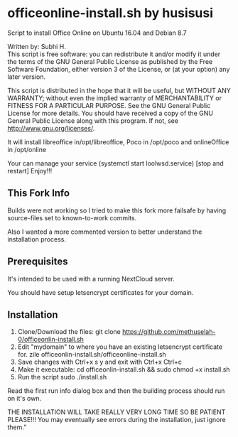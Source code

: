 # officeonline-install.sh by husisusi

Script to install Office Online on Ubuntu 16.04 and Debian 8.7 

Written by: Subhi H.<br>
This script is free software: you can redistribute it and/or modify it under the terms of the GNU General Public License as published by the Free Software Foundation, either version 3 of the License, or (at your option) any later version.

This script is distributed in the hope that it will be useful, but WITHOUT ANY WARRANTY; without even the implied warranty of MERCHANTABILITY or FITNESS FOR A PARTICULAR PURPOSE. See the GNU General Public License for more details.
You should have received a copy of the GNU General Public License along with this program. If not, see http://www.gnu.org/licenses/.

It will install libreoffice in/opt/libreoffice, Poco in /opt/poco and onlineOffice in /opt/online

Your can manage your service (systemctl start loolwsd.service) [stop and restart]
Enjoy!!!

## This Fork Info
Builds were not working so I tried to make this fork more failsafe by having source-files set to known-to-work commits.

Also I wanted a more commented version to better understand the installation process.

## Prerequisites
It's intended to be used with a running NextCloud server.

You should have setup letsencrypt certificates for your domain.

## Installation
1. Clone/Download the files:
git clone https://github.com/methuselah-0/officeonlin-install.sh
2. Edit "mydomain" to where you have an existing letsencrypt certificate for.
zile officeonlin-install.sh/officeonline-install.sh
4. Save changes with
Ctrl+x s y and exit with Ctrl+x Ctrl+c
5. Make it executable:
cd officeonlin-install.sh && sudo chmod +x install.sh
5. Run the script
sudo ./install.sh

Read the first run info dialog box and then the building process should run on it's own.

THE INSTALLATION WILL TAKE REALLY VERY LONG TIME SO BE PATIENT PLEASE!!! You may eventually see errors during the installation, just ignore them."
